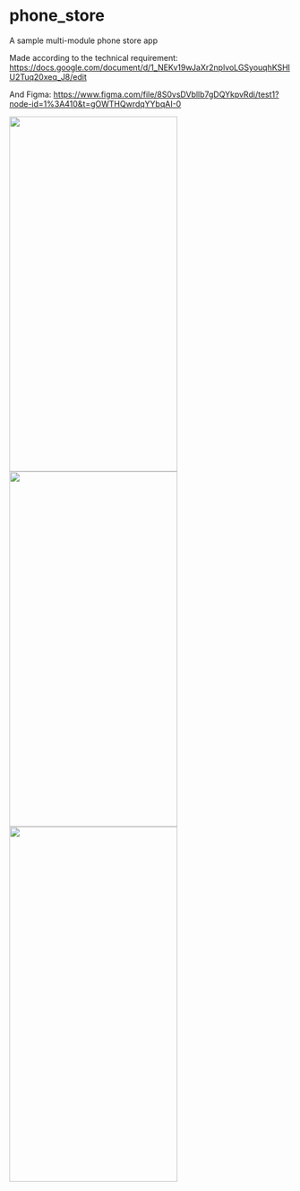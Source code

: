 # phone_store

A sample multi-module phone store app

Made according to the technical requirement: https://docs.google.com/document/d/1_NEKv19wJaXr2nplvoLGSyouqhKSHlU2Tuq20xeq_J8/edit

And Figma: https://www.figma.com/file/8S0vsDVbllb7gDQYkpvRdi/test1?node-id=1%3A410&t=gOWTHQwrdqYYbqAI-0
  
<img src="https://user-images.githubusercontent.com/90948269/201470734-95d18bc5-39a8-4283-a446-ca7e82e53d61.png" width="300" height="633">  <img src="https://user-images.githubusercontent.com/90948269/201470738-32c4ee5b-79a0-4b2c-ad70-e8e9a0fae286.png" width="300" height="633">  <img src="https://user-images.githubusercontent.com/90948269/201470739-ae28a55d-b82f-4fb9-9e98-8d190f3b0555.png" width="300" height="633">
 
